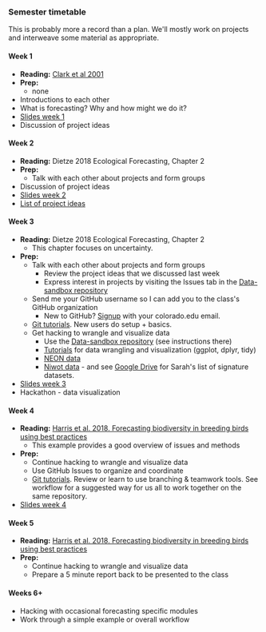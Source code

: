 ### Semester timetable
This is probably more a record than a plan. We'll mostly work on projects and interweave some material as appropriate.

#### Week 1
* **Reading:** [Clark et al 2001](https://science.sciencemag.org/content/293/5530/657)
* **Prep:**
  * none
* Introductions to each other
* What is forecasting? Why and how might we do it?
* [Slides week 1](01_slides.pdf)
* Discussion of project ideas

#### Week 2
* **Reading:** Dietze 2018 Ecological Forecasting, Chapter 2
* **Prep:**
  * Talk with each other about projects and form groups
* Discussion of project ideas
* [Slides week 2](https://github.com/EBIO6100Spring2020/Class-materials/blob/master/02_slides.pdf)
* [List of project ideas](https://github.com/EBIO6100Spring2020/Class-materials/blob/master/02_project_ideas.md)

#### Week 3
* **Reading:** Dietze 2018 Ecological Forecasting, Chapter 2
  * This chapter focuses on uncertainty.
* **Prep:**
  * Talk with each other about projects and form groups
    * Review the project ideas that we discussed last week
    * Express interest in projects by visiting the Issues tab in the [Data-sandbox repository](https://github.com/EBIO6100Spring2020/Data-sandbox)
  * Send me your GitHub username so I can add you to the class's GitHub organization
    * New to GitHub? [Signup](https://github.com/) with your colorado.edu email.
  * [Git tutorials](https://github.com/EBIO6100Spring2020/Class-materials/tree/master/tutorials). New users do setup + basics.
  * Get hacking to wrangle and visualize data
    * Use the [Data-sandbox repository](https://github.com/EBIO6100Spring2020/Data-sandbox) (see instructions there)
    * [Tutorials](https://github.com/EBIO6100Spring2020/Class-materials/tree/master/tutorials) for data wrangling and visualization (ggplot, dplyr, tidy)
    * [NEON data](https://www.neonscience.org/)
    * [Niwot data](https://nwt.lternet.edu/data-catalog) - and see [Google Drive](https://drive.google.com/drive/folders/1Todaiop6BTS8-CipZFkF9vwBUECzHxKn) for Sarah's list of signature datasets.
* [Slides week 3](03_slides.pdf)
* Hackathon - data visualization

#### Week 4
* **Reading:** [Harris et al. 2018. Forecasting biodiversity in breeding birds using best practices](https://peerj.com/articles/4278/)
  * This example provides a good overview of issues and methods
* **Prep:**
  * Continue hacking to wrangle and visualize data
  * Use GitHub Issues to organize and coordinate
  * [Git tutorials](https://github.com/EBIO6100Spring2020/Class-materials/tree/master/tutorials). Review or learn to use branching & teamwork tools. See workflow for a suggested way for us all to work together on the same repository.
* [Slides week 4](04_slides.pdf)

#### Week 5
* **Reading:** [Harris et al. 2018. Forecasting biodiversity in breeding birds using best practices](https://peerj.com/articles/4278/)
* **Prep:**
  * Continue hacking to wrangle and visualize data
  * Prepare a 5 minute report back to be presented to the class

#### Weeks 6+
* Hacking with occasional forecasting specific modules
* Work through a simple example or overall workflow
